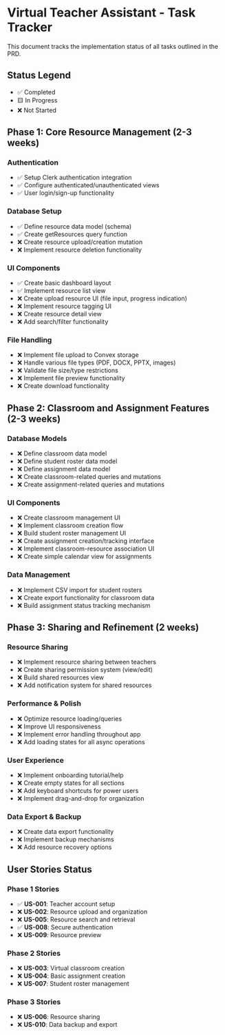 # Virtual Teacher Assistant - Task Tracker

This document tracks the implementation status of all tasks outlined in the PRD.

## Status Legend
- ✅ Completed
- 🟨 In Progress
- ❌ Not Started

## Phase 1: Core Resource Management (2-3 weeks)

### Authentication
- ✅ Setup Clerk authentication integration
- ✅ Configure authenticated/unauthenticated views
- ✅ User login/sign-up functionality

### Database Setup
- ✅ Define resource data model (schema)
- ✅ Create getResources query function
- ❌ Create resource upload/creation mutation
- ❌ Implement resource deletion functionality

### UI Components
- ✅ Create basic dashboard layout
- ✅ Implement resource list view
- ❌ Create upload resource UI (file input, progress indication)
- ❌ Implement resource tagging UI
- ❌ Create resource detail view
- ❌ Add search/filter functionality

### File Handling
- ❌ Implement file upload to Convex storage
- ❌ Handle various file types (PDF, DOCX, PPTX, images)
- ❌ Validate file size/type restrictions
- ❌ Implement file preview functionality
- ❌ Create download functionality

## Phase 2: Classroom and Assignment Features (2-3 weeks)

### Database Models
- ❌ Define classroom data model
- ❌ Define student roster data model
- ❌ Define assignment data model
- ❌ Create classroom-related queries and mutations
- ❌ Create assignment-related queries and mutations

### UI Components
- ❌ Create classroom management UI
- ❌ Implement classroom creation flow
- ❌ Build student roster management UI
- ❌ Create assignment creation/tracking interface
- ❌ Implement classroom-resource association UI
- ❌ Create simple calendar view for assignments

### Data Management
- ❌ Implement CSV import for student rosters
- ❌ Create export functionality for classroom data
- ❌ Build assignment status tracking mechanism

## Phase 3: Sharing and Refinement (2 weeks)

### Resource Sharing
- ❌ Implement resource sharing between teachers
- ❌ Create sharing permission system (view/edit)
- ❌ Build shared resources view
- ❌ Add notification system for shared resources

### Performance & Polish
- ❌ Optimize resource loading/queries
- ❌ Improve UI responsiveness
- ❌ Implement error handling throughout app
- ❌ Add loading states for all async operations

### User Experience
- ❌ Implement onboarding tutorial/help
- ❌ Create empty states for all sections
- ❌ Add keyboard shortcuts for power users
- ❌ Implement drag-and-drop for organization

### Data Export & Backup
- ❌ Create data export functionality
- ❌ Implement backup mechanisms
- ❌ Add resource recovery options

## User Stories Status

### Phase 1 Stories
- ✅ **US-001**: Teacher account setup
- ❌ **US-002**: Resource upload and organization
- ❌ **US-005**: Resource search and retrieval
- ✅ **US-008**: Secure authentication
- ❌ **US-009**: Resource preview

### Phase 2 Stories
- ❌ **US-003**: Virtual classroom creation
- ❌ **US-004**: Basic assignment creation
- ❌ **US-007**: Student roster management

### Phase 3 Stories
- ❌ **US-006**: Resource sharing
- ❌ **US-010**: Data backup and export 